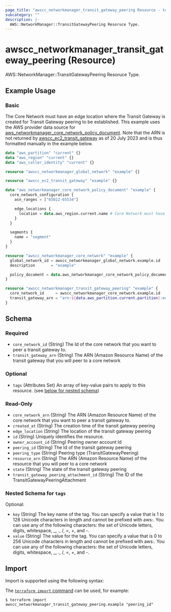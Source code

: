 ```yaml
---
page_title: "awscc_networkmanager_transit_gateway_peering Resource - terraform-provider-awscc"
subcategory: ""
description: |-
  AWS::NetworkManager::TransitGatewayPeering Resoruce Type.
---
```


# awscc_networkmanager_transit_gateway_peering (Resource)

AWS::NetworkManager::TransitGatewayPeering Resoruce Type.

## Example Usage

### Basic

The Core Network must have an edge location where the Transit Gateway is created for Transit Gateway peering to be established.
This example uses the AWS provider data source for [aws_networkmanager_core_network_policy_document](https://registry.terraform.io/providers/hashicorp/aws/latest/docs/data-sources/networkmanager_core_network_policy_document).
Note that the ARN is not returned by [awscc_ec2_transit_gateway](https://registry.terraform.io/providers/hashicorp/awscc/latest/docs/resources/ec2_transit_gateway) as of 20 July 2023 and is thus formatted manually in the example below.

```terraform
data "aws_partition" "current" {}
data "aws_region" "current" {}
data "aws_caller_identity" "current" {}

resource "awscc_networkmanager_global_network" "example" {}

resource "awscc_ec2_transit_gateway" "example" {}

data "aws_networkmanager_core_network_policy_document" "example" {
  core_network_configuration {
    asn_ranges = ["65022-65534"]

    edge_locations {
      location = data.aws_region.current.name # Core Network must have an edge location where the Transit Gateway is created
    }
  }

  segments {
    name = "segment"
  }
}

resource "awscc_networkmanager_core_network" "example" {
  global_network_id = awscc_networkmanager_global_network.example.id
  description       = "example"

  policy_document = data.aws_networkmanager_core_network_policy_document.example.json
}

resource "awscc_networkmanager_transit_gateway_peering" "example" {
  core_network_id     = awscc_networkmanager_core_network.example.id
  transit_gateway_arn = "arn:${data.aws_partition.current.partition}:ec2:${data.aws_region.current.name}:${data.aws_caller_identity.current.account_id}:transit-gateway/${awscc_ec2_transit_gateway.example.id}"
}
```

<!-- schema generated by tfplugindocs -->
## Schema

### Required

- `core_network_id` (String) The Id of the core network that you want to peer a transit gateway to.
- `transit_gateway_arn` (String) The ARN (Amazon Resource Name) of the transit gateway that you will peer to a core network

### Optional

- `tags` (Attributes Set) An array of key-value pairs to apply to this resource. (see [below for nested schema](#nestedatt--tags))

### Read-Only

- `core_network_arn` (String) The ARN (Amazon Resource Name) of the core network that you want to peer a transit gateway to.
- `created_at` (String) The creation time of the transit gateway peering
- `edge_location` (String) The location of the transit gateway peering
- `id` (String) Uniquely identifies the resource.
- `owner_account_id` (String) Peering owner account Id
- `peering_id` (String) The Id of the transit gateway peering
- `peering_type` (String) Peering type (TransitGatewayPeering)
- `resource_arn` (String) The ARN (Amazon Resource Name) of the resource that you will peer to a core network
- `state` (String) The state of the transit gateway peering
- `transit_gateway_peering_attachment_id` (String) The ID of the TransitGatewayPeeringAttachment

<a id="nestedatt--tags"></a>
### Nested Schema for `tags`

Optional:

- `key` (String) The key name of the tag. You can specify a value that is 1 to 128 Unicode characters in length and cannot be prefixed with aws:. You can use any of the following characters: the set of Unicode letters, digits, whitespace, _, ., /, =, +, and -.
- `value` (String) The value for the tag. You can specify a value that is 0 to 256 Unicode characters in length and cannot be prefixed with aws:. You can use any of the following characters: the set of Unicode letters, digits, whitespace, _, ., /, =, +, and -.

## Import

Import is supported using the following syntax:

The [`terraform import` command](https://developer.hashicorp.com/terraform/cli/commands/import) can be used, for example:

```shell
$ terraform import awscc_networkmanager_transit_gateway_peering.example "peering_id"
```